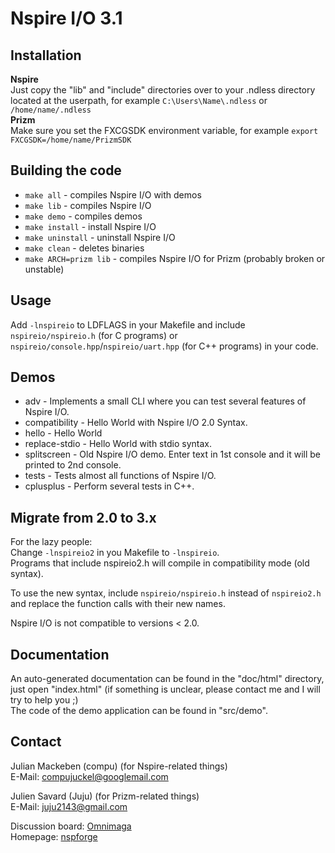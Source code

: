 Nspire I/O 3.1
==============

Installation
------------
**Nspire**  
Just copy the "lib" and "include" directories over to your .ndless directory located at the userpath, for example `C:\Users\Name\.ndless` or `/home/name/.ndless`  
**Prizm**  
Make sure you set the FXCGSDK environment variable, for example `export FXCGSDK=/home/name/PrizmSDK`  

Building the code
-----------------
* `make all` - compiles Nspire I/O with demos
* `make lib` - compiles Nspire I/O
* `make demo` - compiles demos
* `make install` - install Nspire I/O
* `make uninstall` - uninstall Nspire I/O
* `make clean` - deletes binaries
* `make ARCH=prizm lib` - compiles Nspire I/O for Prizm (probably broken or unstable)

Usage
-----
Add `-lnspireio` to LDFLAGS in your Makefile and include `nspireio/nspireio.h` (for C programs) or `nspireio/console.hpp`/`nspireio/uart.hpp` (for C++ programs) in your code.

Demos
-----
* adv - Implements a small CLI where you can test several features of Nspire I/O.
* compatibility - Hello World with Nspire I/O 2.0 Syntax.
* hello - Hello World
* replace-stdio - Hello World with stdio syntax.
* splitscreen - Old Nspire I/O demo. Enter text in 1st console and it will be printed to 2nd console.
* tests - Tests almost all functions of Nspire I/O.
* cplusplus - Perform several tests in C++.

Migrate from 2.0 to 3.x
-----------------------
For the lazy people:  
Change `-lnspireio2` in you Makefile to `-lnspireio`.  
Programs that include nspireio2.h will compile in compatibility mode (old syntax).

To use the new syntax, include `nspireio/nspireio.h` instead of `nspireio2.h` and replace the function calls with their new names.

Nspire I/O is not compatible to versions < 2.0.

Documentation
-------------
An auto-generated documentation can be found in the "doc/html" directory, just open "index.html" (if something is unclear, please contact me and I will try to help you ;)  
The code of the demo application can be found in "src/demo".

Contact
-------
Julian Mackeben (compu) (for Nspire-related things)  
E-Mail: <compujuckel@googlemail.com>

Julien Savard (Juju) (for Prizm-related things)  
E-Mail: <juju2143@gmail.com>

Discussion board: [Omnimaga](http://www.omnimaga.org/index.php?board=209.0)  
Homepage: [nspforge](http://nspforge.unsads.com/p/nspireio)
